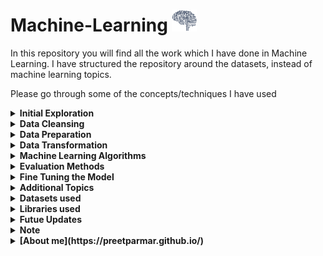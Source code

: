 # Machine-Learning  <img src="/Resources/AI.gif" width="40" height="35"/>
 
In this repository you will find all the work which I have done in Machine Learning.
I have structured the repository around the datasets, instead of machine learning topics. 

Please go through some of the concepts/techniques I have used

<details><summary><b>Initial Exploration</b></summary>
    
- Basic statistical analysis for different features
- Distribution for all the features
- Visualizing the data using `matplotlib`
</details>

<details><summary><b>Data Cleansing</b></summary>

- Impute the numerical values using `sklearn.impute.SimpleImputer`
- Add new features using my custom class, `addAdditionalAttributes`
- Scale the numerical values using `sklearn.preprocessing.StandardScalar`
- Encode the categorical values using `sklearn.preprocessing.OneHotEncoder`
</details>

<details><summary><b>Data Preparation</b></summary>

- Split the dataset, using `sklearn.model_selection.train_test_split`
- Split the dataset into Training and Test based on a column, using `sklearn.model_selection.StratifiedShuffleSplit`
</details>

<details><summary><b>Data Transformation</b></summary>

- Created numerical and categorical pipeline, using `skelarn.pipeline.Pipeline`
- Combined both the pipelines into one, using `skelarn.compose.ColumnTransformer`
</details>

<details><summary><b>Machine Learning Algorithms</b></summary>

- __Regression__
    - Linear Regression, using `sklearn.linear_model_LinearRegression`
    - Decision Tree Regression, using `sklearn.tree.DecisionTreeRegressor`
    - Random Forest Regression, using `sklearn.ensemble.RandomForestRegressor`
- __Classification__
    - Binary, Multi Label and Multi Output Classifiers
    - Random Forest Classification, using `sklearn.ensemble.RandomForestClassifier`
    - SVC Classification, using `sklearn.svm.SVC`
    - SGD Classification, using `sklearn.linear_model.SGDClassifier`
    - One versus One Classification, using `sklear.multicall.OneVsOneClassifier`
    - KNeighbors Classification, using `sklearn.neighbors.KNeighborsClassifier`
</details>

<details><summary><b>Evaluation Methods</b></summary>

- Root Mean Square Error _RMSE_, using `sklearn.metrics.mean_squared_error`
- Cross-Validation, using `sklearn.model_selection.cross_val_score`
- Confusion Matrix, using `sklearn.metrics.confusion_matrix`
- Precision Score, using `sklearn.metrics.precision_score`
- Recall Score, using `sklearn.metrics.recall_score`
- F1 Score Score, using `sklearn.metrics.f1_score`
- Precision Recall Curve, using `sklearn.metrics.precision_recall_curve`
- ROC Curve, using `sklearn.metrics.roc_curve`
- ROC AUC Score, using `sklearn.metrics.roc_auc_score`
</details>

<details><summary><b>Fine Tuning the Model</b></summary>

- Grid search, using `sklearn.model_selection.GridSearchCV`
- Randomized Grid search, using `sklearn.model_selection.RandomizedSearchCV`
</details>

<details><summary><b>Additional Topics</b></summary>

- Combined Data Cleansing, Tranformation, Machine Learning steps into a single pipeline
- Used Grid Search to fine tune the data cleansing steps
</details>

<details><summary><b>Datasets used</b></summary>

- California House Prices
- MNIST Dataset
- Titanic Dataset
</details>

<details><summary><b>Libraries used</b></summary>

- sklearn
- numpy
- scipy
- pandas
</details>

<details><summary><b>Futue Updates</b></summary>

- Will dive deeper into specific machine learning algorithms and learn out various hyperparameters
</details>

<details><summary><b>Note</b></summary>

I am following [Hands-on Machine Learning with Scikit-Learn, Keras, and TensorFlow, 2nd Edition](https://www.oreilly.com/library/view/hands-on-machine-learning/9781492032632/). In my opinion, it is one of the best books I have come across for understand and learning Machine Learning, given you have some base knowledge and understanding about Python.
</details>

<!-- ### [About me](https://preetparmar.github.io/) -->
<details><summary><b>[About me](https://preetparmar.github.io/)</b></summary>

I am a beginner in Machine Learning and always learning new things in python. Feel free to reach out with any suggestions, questions or just to say hi!
Also, look at my other repositories to see some of the projects I have worked on.
You can find my portfolio [here](https://preetparmar.github.io/)
</details>